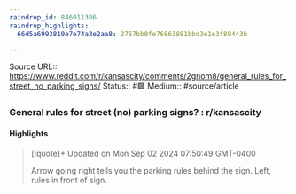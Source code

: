 ```yaml
---
raindrop_id: 846011386
raindrop_highlights:
  66d5a6993810e7e74a3e2aa8: 2767bb0fe76863881bbd3e1e3f88443b

---
```


Source URL:: https://www.reddit.com/r/kansascity/comments/2gnom8/general_rules_for_street_no_parking_signs/
Status:: #🟩 
Medium:: #source/article


### General rules for street (no) parking signs? : r/kansascity



#### Highlights

> [!quote]+ Updated on Mon Sep 02 2024 07:50:49 GMT-0400
>
> Arrow going right tells you the parking rules behind the sign. Left, rules in front of sign.
